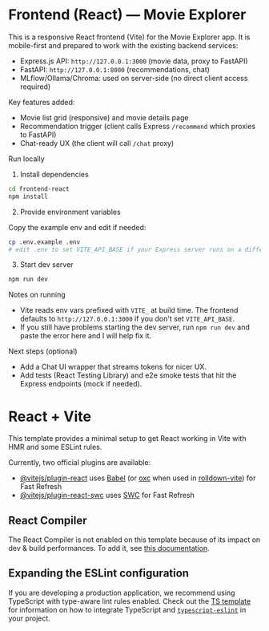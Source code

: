 # Frontend (React) — Movie Explorer

This is a responsive React frontend (Vite) for the Movie Explorer app. It is mobile-first and prepared to work with the existing backend services:

- Express.js API: `http://127.0.0.1:3000` (movie data, proxy to FastAPI)
- FastAPI: `http://127.0.0.1:8000` (recommendations, chat)
- MLflow/Ollama/Chroma: used on server-side (no direct client access required)

Key features added:

- Movie list grid (responsive) and movie details page
- Recommendation trigger (client calls Express `/recommend` which proxies to FastAPI)
- Chat-ready UX (the client will call `/chat` proxy)

Run locally

1. Install dependencies

```bash
cd frontend-react
npm install
```

2. Provide environment variables

Copy the example env and edit if needed:

```bash
cp .env.example .env
# edit .env to set VITE_API_BASE if your Express server runs on a different host
```

3. Start dev server

```bash
npm run dev
```

Notes on running

- Vite reads env vars prefixed with `VITE_` at build time. The frontend defaults to `http://127.0.0.1:3000` if you don't set `VITE_API_BASE`.
- If you still have problems starting the dev server, run `npm run dev` and paste the error here and I will help fix it.

Next steps (optional)

- Add a Chat UI wrapper that streams tokens for nicer UX.
- Add tests (React Testing Library) and e2e smoke tests that hit the Express endpoints (mock if needed).
# React + Vite

This template provides a minimal setup to get React working in Vite with HMR and some ESLint rules.

Currently, two official plugins are available:

- [@vitejs/plugin-react](https://github.com/vitejs/vite-plugin-react/blob/main/packages/plugin-react) uses [Babel](https://babeljs.io/) (or [oxc](https://oxc.rs) when used in [rolldown-vite](https://vite.dev/guide/rolldown)) for Fast Refresh
- [@vitejs/plugin-react-swc](https://github.com/vitejs/vite-plugin-react/blob/main/packages/plugin-react-swc) uses [SWC](https://swc.rs/) for Fast Refresh

## React Compiler

The React Compiler is not enabled on this template because of its impact on dev & build performances. To add it, see [this documentation](https://react.dev/learn/react-compiler/installation).

## Expanding the ESLint configuration

If you are developing a production application, we recommend using TypeScript with type-aware lint rules enabled. Check out the [TS template](https://github.com/vitejs/vite/tree/main/packages/create-vite/template-react-ts) for information on how to integrate TypeScript and [`typescript-eslint`](https://typescript-eslint.io) in your project.
